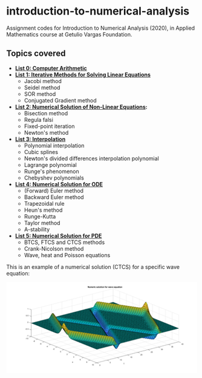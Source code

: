 # introduction-to-numerical-analysis

Assignment codes for Introduction to Numerical Analysis (2020), in Applied Mathematics course at Getulio Vargas Foundation.

## Topics covered

- **[List 0: Computer Arithmetic](https://github.com/lucasresck/introduction-to-numerical-analysis/tree/master/list_0)**
- **[List 1: Iterative Methods for Solving Linear Equations](https://github.com/lucasresck/introduction-to-numerical-analysis/tree/master/list_1)**
  - Jacobi method
  - Seidel method
  - SOR method
  - Conjugated Gradient method
- **[List 2: Numerical Solution of Non-Linear Equations](https://github.com/lucasresck/introduction-to-numerical-analysis/tree/master/list_2):**
  - Bisection method
  - Regula falsi
  - Fixed-point iteration
  - Newton's method
- **[List 3: Interpolation](https://github.com/lucasresck/introduction-to-numerical-analysis/tree/master/list_3)**
  - Polynomial interpolation
  - Cubic splines
  - Newton's divided differences interpolation polynomial
  - Lagrange polynomial
  - Runge's phenomenon
  - Chebyshev polynomials
- **[List 4: Numerical Solution for ODE](https://github.com/lucasresck/introduction-to-numerical-analysis/tree/master/list_4)**
  - (Forward) Euler method
  - Backward Euler method
  - Trapezoidal rule
  - Heun's method
  - Runge-Kutta
  - Taylor method
  - A-stability
- **[List 5: Numerical Solution for PDE](https://github.com/lucasresck/introduction-to-numerical-analysis/tree/master/list_5)**
  - BTCS, FTCS and CTCS methods
  - Crank-Nicolson method
  - Wave, heat and Poisson equations

This is an example of a numerical solution (CTCS) for a specific wave equation:

![](https://github.com/lucasresck/introduction-to-numerical-analysis/blob/master/list_5/report/images/wave_1.png?raw=true)

